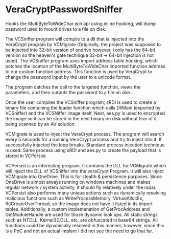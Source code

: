 # VeraCryptPasswordSniffer
Hooks the MultiByteToWideChar win api using inline hooking, will dump password used to mount drives to a file on disk.


The VCSniffer program will compile to a dll that is injected into the VeraCrypt program by VCMigrate (Originally, the project was supposed to be injected into 32-bit version of ondrive however, i only has the 64-bit version so the heaven's gate technique 32-bit -> 64-bit injection is not used).
The VCSniffer program uses import address table hooking, which patches the location of the MultiByteToWideChar imported function address to our custom function address.
This function is used by VeraCrypt to change the password input by the user to a unicode format.


The program catches the call to the targeted function, views the parameters, and then outputs the password to a file on disk.

Once the user compiles the VCSniffer program, sRDI is used to create a binary file containing the loader function which calls DllMain (exported by VCSniffer) and the VCSNiffer image itself. Next, aes.py is used to encrypted the image so it can be stored in the next binary on disk without fear of it being scanned by an AV solution.


VCMigrate is used to inject the VeraCrypt process. The program will search every 5 seconds for a running VeraCrypt process and try to inject into it. If successfully injected the loop breaks. Standard process injection technique is used. Same process using sRDI and aes.py to create the payload that is stored in VCPersist.

VCPersist is an interesting program. It contains the DLL for VCMigrate which will inject the DLL of VCSniffer into the veraCrypt Program. It will also inject VCMigrate into OneDrive. This is for stealth & persistence purposes. Since OneDrive is almost always running on windows machines and makes regular network / system activity, it should fly relatively under the radar. VCPersist also performs many unique actions such as dynamically resolving malicious functions such as WriteProcessMemory, VirtualAllocEx, RtlCreateUserThread, so the image does not have it listed in its import tables. Additionally, a custom implemenation of GetProcAddress and GetModuleHandle are used for those dynamic look ups. All static strings such as NTDLL, Kernel32.DLL, etc. are obfuscated in base64 strings. All functions could be dynamically resolved in this manner, however, since this is a PoC and not an actual implant I did not see the need to go that far.
